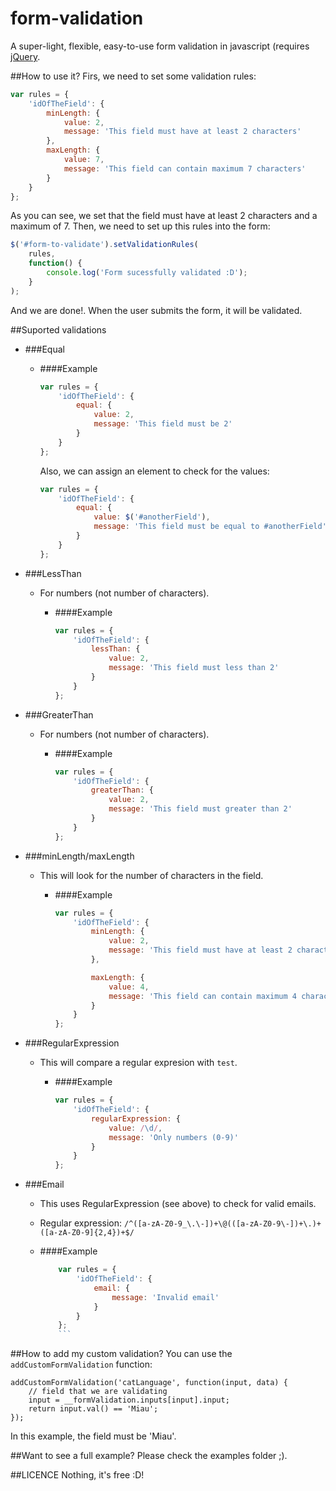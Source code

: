 form-validation
===============

A super-light, flexible, easy-to-use form validation in javascript (requires [jQuery](http://jquery.com/).

##How to use it?
Firs, we need to set some validation rules:

```javascript
var rules = {
	'idOfTheField': {
		minLength: {
			value: 2,
			message: 'This field must have at least 2 characters'
		},
		maxLength: {
			value: 7,
			message: 'This field can contain maximum 7 characters'
		}
	}
};
```

As you can see, we set that the field must have at least 2 characters and a maximum of 7.
Then, we need to set up this rules into the form:

```javascript
$('#form-to-validate').setValidationRules(
	rules,
	function() {
		console.log('Form sucessfully validated :D');
	}
);
```

And we are done!. When the user submits the form, it will be validated.

##Suported validations
* ###Equal
	* ####Example
		```javascript
		var rules = {
			'idOfTheField': {
				equal: {
					value: 2,
					message: 'This field must be 2'
				}
			}
		};
		```

		Also, we can assign an element to check for the values:

		```javascript
		var rules = {
			'idOfTheField': {
				equal: {
					value: $('#anotherField'),
					message: 'This field must be equal to #anotherField'
				}
			}
		};
		```
* ###LessThan
	* For numbers (not number of characters).

		* ####Example
			```javascript
			var rules = {
				'idOfTheField': {
					lessThan: {
						value: 2,
						message: 'This field must less than 2'
					}
				}
			};
			```

* ###GreaterThan
	* For numbers (not number of characters).

		* ####Example
			```javascript
			var rules = {
				'idOfTheField': {
					greaterThan: {
						value: 2,
						message: 'This field must greater than 2'
					}
				}
			};
			```

* ###minLength/maxLength
	* This will look for the number of characters in the field.

		* ####Example
			```javascript
			var rules = {
				'idOfTheField': {
					minLength: {
						value: 2,
						message: 'This field must have at least 2 characters'
					},

					maxLength: {
						value: 4,
						message: 'This field can contain maximum 4 characters'
					}
				}
			};
			```

* ###RegularExpression
	* This will compare a regular expresion with `test`.

		* ####Example
			```javascript
			var rules = {
				'idOfTheField': {
					regularExpression: {
						value: /\d/,
						message: 'Only numbers (0-9)'
					}
				}
			};
			```

* ###Email
	* This uses RegularExpression (see above) to check for valid emails.

	* Regular expression: `/^([a-zA-Z0-9_\.\-])+\@(([a-zA-Z0-9\-])+\.)+([a-zA-Z0-9]{2,4})+$/`

	* ####Example
		```javascript
			var rules = {
				'idOfTheField': {
					email: {
						message: 'Invalid email'
					}
				}
			};
			```

##How to add my custom validation?
You can use the `addCustomFormValidation` function:

```
addCustomFormValidation('catLanguage', function(input, data) {
	// field that we are validating
	input = __formValidation.inputs[input].input;
	return input.val() == 'Miau';
});
```

In this example, the field must be 'Miau'.

##Want to see a full example?
Please check the examples folder ;).

##LICENCE
Nothing, it's free :D! 